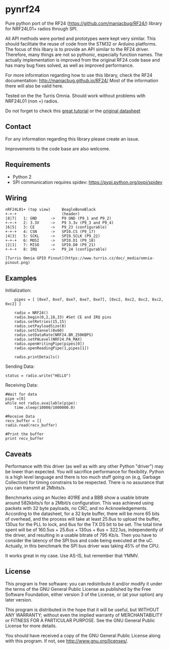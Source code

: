 pynrf24
=======

Pure python port of the RF24 (https://github.com/maniacbug/RF24/) library for NRF24L01+ radios through SPI. 

All API methods were ported and prototypes were kept very similar. This should facilitate the reuse of code from the STM32 or Arduino platforms.
The focus of this libary is to provide an API similar to the RF24 driver. Therefore, many things are not so pythonic, especially function names.
The actually implementation is improved from the original RF24 code base and has many bug fixes solved, as well as improved performance.

For more information regarding how to use this library, check the RF24 documentation: http://maniacbug.github.io/RF24/
Most of the information there will also be valid here.

Tested on the the Turris Omnia.
Should work without problems with NRF24L01 (non +) radios.

Do not forget to check this [great tutorial](http://www.diyembedded.com/tutorials/nrf24l01_0/nrf24l01_tutorial_0.pdf)
or the [original datasheet](http://www.nordicsemi.com/eng/Products/2.4GHz-RF/nRF24L01)


Contact
-------

For any information regarding this library please create an issue.

Improvements to the code base are also welcome.

Requirements
------------

 * Python 2
 * SPI communication requires spidev:  https://pypi.python.org/pypi/spidev
 

Wiring
------

    nRF24L01+ (top view)     BeagleBoneBlack
	+-+-+                    (header)
	|8|7|	1: GND      ->   P9 GND (P9_1 and P9_2)
	+-+-+	2: 3.3V     ->   P9 3.3v (P9_3 and P9_4)
	|6|5|	3: CE       ->   P9_23 (configurable)
	+-+-+	4: CSN      ->   SPI0.CS (P9_17)
	|4|3|	5: SCKL     ->   SPI0.SCLK (P9_22)
	+-+-+	6: MOSI     ->   SPI0.D1 (P9_18)
	|2|1|	7: MISO     ->   SPI0.D0 (P9_21)
	+-+-+	8: IRQ      ->   P9_24 (configurable)

    [Turris Omnia GPIO Pinout](https://www.turris.cz/doc/_media/omnia-pinout.png)

Examples
--------

Initialization:

		pipes = [ [0xe7, 0xe7, 0xe7, 0xe7, 0xe7], [0xc2, 0xc2, 0xc2, 0xc2, 0xc2] ]

		radio = NRF24()
		radio.begin(0,2,18,33) #Set CE and IRQ pins
		radio.setRetries(15,15)
		radio.setPayloadSize(8)
		radio.setChannel(0x60)
		radio.setDataRate(NRF24.BR_250KBPS)
		radio.setPALevel(NRF24.PA_MAX)
		radio.openWritingPipe(pipes[0])
		radio.openReadingPipe(1,pipes[1])

		radio.printDetails()


Sending Data:

    status = radio.write("HELLO")


Receiving Data:

	#Wait for data
	pipe =[0]
	while not radio.available(pipe):
		time.sleep(10000/1000000.0)

	#Receive Data
	recv_buffer = []
    radio.read(recv_buffer)

	#Print the buffer
	print recv_buffer


Caveats
-------

Performance with this driver (as well as with any other Python "driver") may be lower than expected. You will sacrifice performance for flexibility.
Python is a high level language and there is too much stuff going on (e.g, Garbage Collection) for timing constrains to be respected. There is no assurance that you can transmit at 2Mbits/s.

Benchmarks using an Nucleo 401RE and a BBB show a usable bitrate around 582kbits/s for a 2Mbit/s configuration. This was achieved using packets with 32 byte payloads, no CRC, and no Acknowledgements. According to the datasheet, for a 32 byte buffer, there will be more 65 bits of overhead, and the process will take at least 25.6us to upload the buffer, 130us for the PLL to lock, and 6us for the TX DS bit to be set. The total time spent will be of 160.5us + 25.6us + 130us + 6us = 322.1us, independently of the driver, and resulting in a usable bitrate of 795 Kb/s. Then you have to consider the latency of the SPI bus and code being executed at the uC. Actually, in this benchmark the SPI bus driver was taking 45% of the CPU.

It works great in my case. Use AS-IS, but remember that YMMV.

License
-------

This program is free software: you can redistribute it and/or modify
it under the terms of the GNU General Public License as published by
the Free Software Foundation, either version 3 of the License, or
(at your option) any later version.

This program is distributed in the hope that it will be useful,
but WITHOUT ANY WARRANTY; without even the implied warranty of
MERCHANTABILITY or FITNESS FOR A PARTICULAR PURPOSE.  See the
GNU General Public License for more details.

You should have received a copy of the GNU General Public License
along with this program.  If not, see <http://www.gnu.org/licenses/>.

